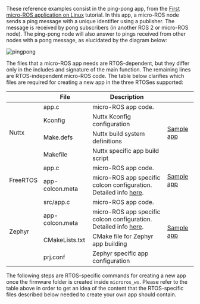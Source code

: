 These reference examples consist in the ping-pong app, from the [First micro-ROS application on Linux](../first_application_linux/) tutorial. In this app, a micro-ROS node sends a ping message with a unique identifier using a publisher. The message is received by pong subscribers (in another ROS 2 or micro-ROS node). The ping-pong node will also answer to pings received from other nodes with a pong message, as elucidated by the diagram below:

![pingpong](http://www.plantuml.com/plantuml/png/ZOwnIWGn48RxFCNFzSkoUG2vqce5jHEHi1dtWZkPa6GByNntavZY10yknMJu-ORlFwPiOjvvK-d3-M2YOR1uMKvHc93ZJafvoMML07d7h1NAE-DPWblg_na8vnwEx9OeZmzFOt1-BK7AzetJciPxCfRYVw1S0SbRLBEg1IpXPIvpUWLCmZpXIm6BS3addt7uQpu0ZQlxT1MK2r0g-7sfqbsbRrVfMrMwgbev3CDTlsqJGtJhATUmSMrMg5TKwaZUxfcttuMt7m00)

The files that a micro-ROS app needs are RTOS-dependent, but they differ only in the includes and signature of the main function. The remaining lines are RTOS-independent micro-ROS code. The table below clarifies which files are required for creating a new app in the three RTOSes supported:

<table >
    <thead>
        <tr>
            <th></th>
            <th>File</th>
            <th>Description</th>
            <th></th>
        </tr>
    </thead>
   <tr>
    <td rowspan="4">Nuttx</td>
    <td >app.c</td>
    <td >micro-ROS app code.</td>
    <td rowspan="4"><a href="https://github.com/micro-ROS/apps/tree/dashing/examples/uros_pingpong">Sample app</a></td>
  </tr>
  <tr>
    <td >Kconfig</td>
    <td >Nuttx Kconfig configuration</td>
  </tr>
  <tr>
    <td>Make.defs</td>
    <td>Nuttx build system definitions</td>
  </tr>
  <tr>
    <td >Makefile</td>
    <td >Nuttx specific app build script</td>
  </tr>
  <tr>
    <td rowspan="2">FreeRTOS</td>
    <td >app.c</td>
    <td >micro-ROS app code.</td>
    <td rowspan="2"><a href="https://github.com/micro-ROS/freertos_apps/tree/dashing/apps/ping_pong">Sample app</a></td>

  </tr>
  <tr>
    <td >app-colcon.meta</td>
    <td >micro-ROS app specific colcon configuration. Detailed info <a href="https://micro-ros.github.io/docs/tutorials/core/microxrcedds_rmw_configuration/">here</a>.</td>
  </tr>
  <tr>
    <td rowspan="4">Zephyr</td>
    <td >src/app.c</td>
    <td >micro-ROS app code.</td>
    <td rowspan="4"><a href="https://github.com/micro-ROS/zephyr_apps/tree/dashing/apps/ping_pong">Sample app</a></td>
  </tr>
  <tr>
    <td >app-colcon.meta</td>
    <td >micro-ROS app specific colcon configuration. Detailed info <a href="https://micro-ros.github.io/docs/tutorials/core/microxrcedds_rmw_configuration/">here</a>.</td>
  </tr>
  <tr>
    <td>CMakeLists.txt</td>
    <td>CMake file for Zephyr app building</td>
  </tr>
  <tr>
    <td >prj.conf</td>
    <td >Zephyr specific app configuration</td>
  </tr>
</table>

The following steps are RTOS-specific commands for creating a new app once the firmware folder is created inside `microros_ws`. Please refer to the table above in order to get an idea of the content that the RTOS-specific files described below needed to create your own app should contain.